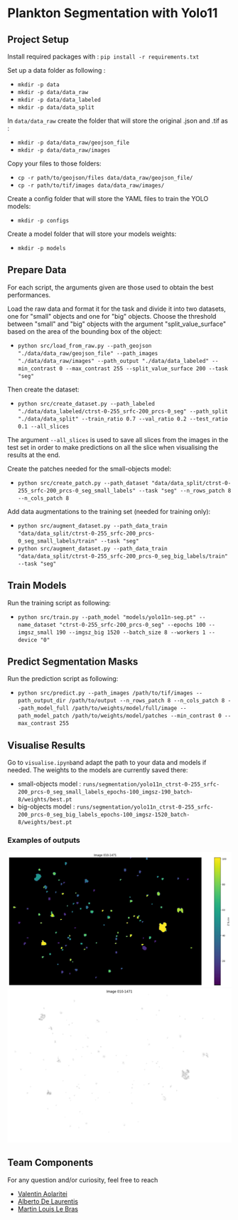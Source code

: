 # Plankton Segmentation with Yolo11

## Project Setup

Install required packages with :
`pip install -r requirements.txt`

Set up a data folder as following : 
- `mkdir -p data`
- `mkdir -p data/data_raw`
- `mkdir -p data/data_labeled`
- `mkdir -p data/data_split`

In `data/data_raw` create the folder that will store the original .json and .tif as :
- `mkdir -p data/data_raw/geojson_file`
- `mkdir -p data/data_raw/images`

Copy your files to those folders:
- `cp -r path/to/geojson/files data/data_raw/geojson_file/`
- `cp -r path/to/tif/images data/data_raw/images/`

Create a config folder that will store the YAML files to train the YOLO models:
- `mkdir -p configs`

Create a model folder that will store your models weights:
- `mkdir -p models`

## Prepare Data

For each script, the arguments given are those used to obtain the best performances.

Load the raw data and format it for the task and divide it into two datasets, one for "small" objects and one for "big" objects. Choose the threshold between "small" and "big" objects with the argument "split_value_surface" based on the area of the bounding box of the object:

- `python src/load_from_raw.py --path_geojson "./data/data_raw/geojson_file" --path_images "./data/data_raw/images" --path_output "./data/data_labeled" --min_contrast 0 --max_contrast 255 --split_value_surface 200 --task "seg"`

Then create the dataset:

- `python src/create_dataset.py --path_labeled "./data/data_labeled/ctrst-0-255_srfc-200_prcs-0_seg" --path_split "./data/data_split" --train_ratio 0.7 --val_ratio 0.2 --test_ratio 0.1 --all_slices`

The argument `--all_slices` is used to save all slices from the images in the test set in order to make predictions on all the slice when visualising the results at the end. 

Create the patches needed for the small-objects model:

- `python src/create_patch.py --path_dataset "data/data_split/ctrst-0-255_srfc-200_prcs-0_seg_small_labels" --task "seg" --n_rows_patch 8 --n_cols_patch 8`

Add data augmentations to the training set (needed for training only):

- `python src/augment_dataset.py --path_data_train "data/data_split/ctrst-0-255_srfc-200_prcs-0_seg_small_labels/train" --task "seg"`
- `python src/augment_dataset.py --path_data_train "data/data_split/ctrst-0-255_srfc-200_prcs-0_seg_big_labels/train" --task "seg"`

## Train Models

Run the training script as following:

- `python src/train.py --path_model "models/yolo11n-seg.pt" --name_dataset "ctrst-0-255_srfc-200_prcs-0_seg" --epochs 100 --imgsz_small 190 --imgsz_big 1520 --batch_size 8 --workers 1 --device "0"`

## Predict Segmentation Masks

Run the prediction script as following:

- `python src/predict.py --path_images /path/to/tif/images --path_output_dir /path/to/output --n_rows_patch 8 --n_cols_patch 8 --path_model_full /path/to/weights/model/full/image --path_model_patch /path/to/weights/model/patches --min_contrast 0 --max_contrast 255`

## Visualise Results

Go to `visualise.ipynb`and adapt the path to your data and models if needed.
The weights to the models are currently saved there:

- small-objects model : `runs/segmentation/yolo11n_ctrst-0-255_srfc-200_prcs-0_seg_small_labels_epochs-100_imgsz-190_batch-8/weights/best.pt`
- big-objects model : `runs/segmentation/yolo11n_ctrst-0-255_srfc-200_prcs-0_seg_big_labels_epochs-100_imgsz-1520_batch-8/weights/best.pt`

### Examples of outputs

![Combined Masks](combined_masks_output_example.png)
![Combined Segmentations](combined_segmentations_output_example.png)

## Team Components
For any question and/or curiosity, feel free to reach
* [Valentin Aolaritei](mailto:valentin.aolaritei@epfl.ch)
* [Alberto De Laurentis](mailto:alberto.delaurentis@epfl.ch)
* [Martin Louis Le Bras](mailto:martin.lebras@epfl.ch)
